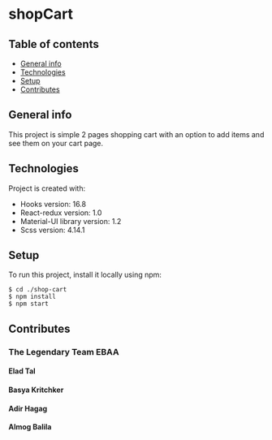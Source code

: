 # shopCart
## Table of contents
* [General info](#general-info)
* [Technologies](#technologies)
* [Setup](#setup)
* [Contributes](#contributes)

## General info
This project is simple 2 pages shopping cart with an option to add items and see them on your cart page.
	
## Technologies
Project is created with:
* Hooks version: 16.8
* React-redux version: 1.0
* Material-UI library version: 1.2
* Scss version: 4.14.1
	
## Setup
To run this project, install it locally using npm:

```
$ cd ./shop-cart
$ npm install
$ npm start
```
## Contributes
### The Legendary Team EBAA
#### Elad Tal
#### Basya Kritchker
#### Adir Hagag
#### Almog Balila

